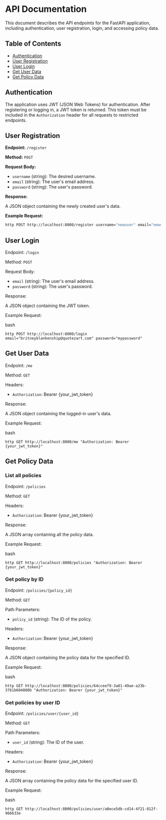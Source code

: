 
# API Documentation

This document describes the API endpoints for the FastAPI application, including authentication, user registration, login, and accessing policy data.

## Table of Contents

- [Authentication](#authentication)
- [User Registration](#user-registration)
- [User Login](#user-login)
- [Get User Data](#get-user-data)
- [Get Policy Data](#get-policy-data)

## Authentication

The application uses JWT (JSON Web Tokens) for authentication. After registering or logging in, a JWT token is returned. This token must be included in the `Authorization` header for all requests to restricted endpoints.

## User Registration

**Endpoint:** `/register`

**Method:** `POST`

**Request Body:**

- `username` (string): The desired username.
- `email` (string): The user's email address.
- `password` (string): The user's password.

**Response:**

A JSON object containing the newly created user's data.

**Example Request:**

```bash
http POST http://localhost:8000/register username="newuser" email="newuser@example.com" password="mypassword"
```


## **User Login**

Endpoint: `/login`

Method: `POST`

Request Body:



* `email` (string): The user's email address.
* `password` (string): The user's password.

Response:

A JSON object containing the JWT token.

Example Request:

bash


```
http POST http://localhost:8000/login email="britneyblankenship@quotezart.com" password="mypassword"
```



## **Get User Data**

Endpoint: `/me`

Method: `GET`

Headers:



* `Authorization`: Bearer {your_jwt_token}

Response:

A JSON object containing the logged-in user's data.

Example Request:

bash


```
http GET http://localhost:8000/me "Authorization: Bearer {your_jwt_token}"
```



## **Get Policy Data**


### **List all policies**

Endpoint: `/policies`

Method: `GET`

Headers:



* `Authorization`: Bearer {your_jwt_token}

Response:

A JSON array containing all the policy data.

Example Request:

bash


```
http GET http://localhost:8000/policies "Authorization: Bearer {your_jwt_token}"
```



### **Get policy by ID**

Endpoint: `/policies/{policy_id}`

Method: `GET`

Path Parameters:



* `policy_id` (string): The ID of the policy.

Headers:



* `Authorization`: Bearer {your_jwt_token}

Response:

A JSON object containing the policy data for the specified ID.

Example Request:

bash


```
http GET http://localhost:8000/policies/64cceef9-3a01-49ae-a23b-3761b604800b "Authorization: Bearer {your_jwt_token}"
```



### **Get policies by user ID**

Endpoint: `/policies/user/{user_id}`

Method: `GET`

Path Parameters:



* `user_id` (string): The ID of the user.

Headers:



* `Authorization`: Bearer {your_jwt_token}

Response:

A JSON array containing the policy data for the specified user ID.

Example Request:

bash


```
http GET http://localhost:8000/policies/user/a0ece5db-cd14-4f21-812f-966633e

